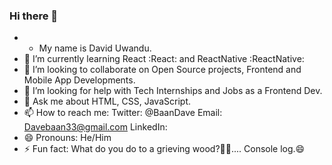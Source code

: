 ### Hi there 👋
- -  My name is David Uwandu.
- 🌱 I’m currently learning React :React: and ReactNative :ReactNative:
- 👯 I’m looking to collaborate on Open Source projects, Frontend and Mobile App Developments.
- 🤔 I’m looking for help with Tech Internships and Jobs as a Frontend Dev.
- 💬 Ask me about HTML, CSS, JavaScript.
- 📫 How to reach me: 
      Twitter: @BaanDave
      Email: Davebaan33@gmail.com
      LinkedIn: 
- 😄 Pronouns: He/Him
- ⚡ Fun fact: What do you do to a grieving wood?🤔💬.... Console log.😄
